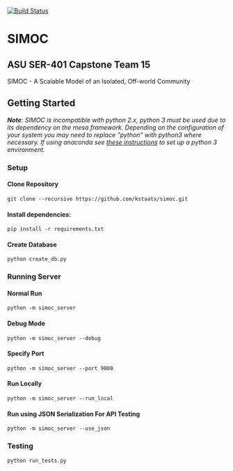 [![Build Status](https://travis-ci.org/bdmccord/simoc.svg?branch=master)](https://travis-ci.org/bdmccord/simoc)

# SIMOC

## ASU SER-401 Capstone Team 15

SIMOC - A Scalable Model of an Isolated, Off-world Community

## Getting Started
***Note***: *SIMOC is incompatible with python 2.x, python 3 must be used due to its dependency on the mesa framework.  Depending on the configuration of your system you may need to  replace "python" with python3 where necessary. If using anaconda see [these instructions](https://conda.io/docs/user-guide/tasks/manage-python.html) to set up a python 3 environment.*

### Setup

#### Clone Repository
`git clone --recursive https://github.com/kstaats/simoc.git`

#### Install dependencies:

`pip install -r requirements.txt`

#### Create Database

`python create_db.py`

### Running Server

#### Normal Run

`python -m simoc_server`

#### Debug Mode
`python -m simoc_server --debug`

#### Specify Port
`python -m simoc_server --port 9000`

#### Run Locally
`python -m simoc_server --run_local`

#### Run using JSON Serialization For API Testing
`python -m simoc_server --use_json`

### Testing
`python run_tests.py`
